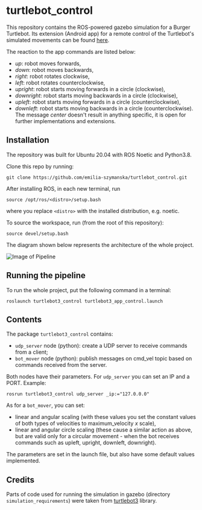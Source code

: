 # turtlebot\_control

This repository contains the ROS-powered gazebo simulation for a Burger Turtlebot. Its extension (Android app) for a remote control of the Turtlebot's simulated movements can be found [here](https://github.com/emilia-szymanska/android_UDP_control).

The reaction to the app commands are listed below:
- _up_: robot moves forwards,
- _down_: robot moves backwards,
- _right_: robot rotates clockwise,
- _left_: robot rotates counterclockwise,
- _upright_: robot starts moving forwards in a circle (clockwise),
- _downright_: robot starts moving backwards in a circle (clockwise),
- _upleft_: robot starts moving forwards in a circle (counterclockwise),
- _downleft_: robot starts moving backwards in a circle (counterclockwise).
The message _center_ doesn't result in anything specific, it is open for further implementations and extensions.

## Installation

The repository was built for Ubuntu 20.04 with ROS Noetic and Python3.8.

Clone this repo by running:
```
git clone https://github.com/emilia-szymanska/turtlebot_control.git
```

After installing ROS, in each new terminal, run
```
source /opt/ros/<distro>/setup.bash
```
where you replace `<distro>` with the installed distribution, e.g. noetic.

To source the workspace, run (from the root of this repository): 
```
source devel/setup.bash
```
The diagram shown below represents the architecture of the whole project.

![Image of Pipeline](https://github.com/emilia-szymanska/turtlebot_control/blob/master/pipeline_chart.png)


## Running the pipeline

To run the whole project, put the following command in a terminal:
```
roslaunch turtlebot3_control turtlebot3_app_control.launch
```

## Contents    

The package `turtlebot3_control` contains:

- `udp_server` node (python): create a UDP server to receive commands from a client;
- `bot_mover` node (python): publish messages on cmd\_vel topic based on commands received from the server.  

Both nodes have their parameters. For `udp_server` you can set an IP and a PORT.
Example:
```
rosrun turtlebot3_control udp_server _ip:="127.0.0.0"
``` 
As for a `bot_mover`, you can set:
- linear and angular scaling (with these values you set the constant values of both types of velocities to maximum\_velocity _x_ scale), 
- linear and angular circle scaling (these cause a similar action as above, but are valid only for a circular movement - when the bot receives commands such as upleft, upright, downleft, downright).

The parameters are set in the launch file, but also have some default values implemented.

## Credits

Parts of code used for running the simulation in gazebo (directory `simulation_requirements`) were taken from [turtlebot3](http://wiki.ros.org/turtlebot3) library.
